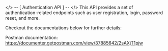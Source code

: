 </> -- [ Authentication API ] -- </>
This API provides a set of authentication-related endpoints such as user registration, login, password reset, and more.

Checkout the documentations below for further details:

Postman documentation: https://documenter.getpostman.com/view/37885642/2sAXjT1pjw